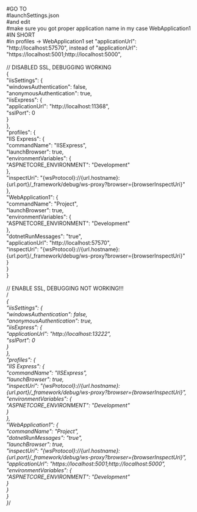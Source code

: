 #GO TO </br>
#launchSettings.json</br>
#and edit</br>
#make sure you got proper application name in my case WebApplication1 </br>
#IN SHORT </br>
#in profiles -> WebApplication1 set "applicationUrl": "http://localhost:57570", instead of "applicationUrl": "https://localhost:5001;http://localhost:5000",</br>
</br>
// DISABLED SSL, DEBUGGING WORKING</br>
{</br>
  "iisSettings": {</br>
    "windowsAuthentication": false,</br>
    "anonymousAuthentication": true,</br>
    "iisExpress": {</br>
      "applicationUrl": "http://localhost:11368",</br>
      "sslPort": 0</br>
    }</br>
  },</br>
  "profiles": {</br>
    "IIS Express": {</br>
      "commandName": "IISExpress",</br>
      "launchBrowser": true,</br>
      "environmentVariables": {</br>
        "ASPNETCORE_ENVIRONMENT": "Development"</br>
      },</br>
      "inspectUri": "{wsProtocol}://{url.hostname}:{url.port}/_framework/debug/ws-proxy?browser={browserInspectUri}"</br>
    },</br>
    "WebApplication1": {</br>
      "commandName": "Project",</br>
      "launchBrowser": true,</br>
      "environmentVariables": {</br>
        "ASPNETCORE_ENVIRONMENT": "Development"</br>
      },</br>
      "dotnetRunMessages": "true",</br>
      "applicationUrl": "http://localhost:57570",</br>
      "inspectUri": "{wsProtocol}://{url.hostname}:{url.port}/_framework/debug/ws-proxy?browser={browserInspectUri}"</br>
    }</br>
  }</br>
}</br>
</br>
// ENABLE SSL, DEBUGGING NOT WORKING!!!</br>
/*</br>
{</br>
  "iisSettings": {</br>
    "windowsAuthentication": false,</br>
    "anonymousAuthentication": true,</br>
    "iisExpress": {</br>
      "applicationUrl": "http://localhost:13222",</br>
      "sslPort": 0</br>
    }</br>
  },</br>
  "profiles": {</br>
    "IIS Express": {</br>
      "commandName": "IISExpress",</br>
      "launchBrowser": true,</br>
      "inspectUri": "{wsProtocol}://{url.hostname}:{url.port}/_framework/debug/ws-proxy?browser={browserInspectUri}",</br>
      "environmentVariables": {</br>
        "ASPNETCORE_ENVIRONMENT": "Development"</br>
      }</br>
    },</br>
    "WebApplication1": {</br>
      "commandName": "Project",</br>
      "dotnetRunMessages": "true",</br>
      "launchBrowser": true,</br>
      "inspectUri": "{wsProtocol}://{url.hostname}:{url.port}/_framework/debug/ws-proxy?browser={browserInspectUri}",</br>
      "applicationUrl": "https://localhost:5001;http://localhost:5000",</br>
      "environmentVariables": {</br>
        "ASPNETCORE_ENVIRONMENT": "Development"</br>
      }</br>
    }</br>
  }</br>
}*/</br>
